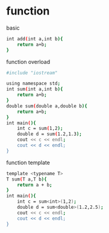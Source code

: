 # function

basic

```sh
int add(int a,int b){
    return a+b;
}
```

function overload

```sh
#include "iostream"

using namespace std;
int sum(int a,int b){
    return a+b;
}
double sum(double a,double b){
    return a+b;
}
int main(){
    int c = sum(1,2);
    double d = sum(1.2,1.3);
    cout << c << endl;
    cout << d << endl;
}


```

function template

```sh
template <typename T>
T sum(T a,T b){
    return a + b;
}
int main(){
    int c = sum<int>(1,2);
    double d = sum<double>(1.2,2.5);
    cout << c << endl;
    cout << d << endl;
}
```

